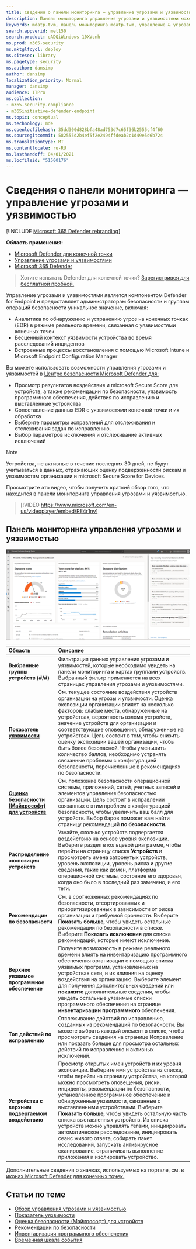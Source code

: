 ```yaml
---
title: Сведения о панели мониторинга — управление угрозами и уязвимостью
description: Панель мониторинга управления угрозами и уязвимостями может помочь администраторам SecOps и безопасности в устранении угроз кибербезопасности и повысить устойчивость организации к безопасности.
keywords: mdatp-tvm, панель мониторинга mdatp-tvm, управление & угрозами, управление угрозами и уязвимостями, управление рисками & уязвимостей, конфигурация безопасности, Microsoft Secure Score для устройств, оценка экспозиции
search.appverid: met150
search.product: eADQiWindows 10XVcnh
ms.prod: m365-security
ms.mktglfcycl: deploy
ms.sitesec: library
ms.pagetype: security
ms.author: dansimp
author: dansimp
localization_priority: Normal
manager: dansimp
audience: ITPro
ms.collection:
- m365-security-compliance
- m365initiative-defender-endpoint
ms.topic: conceptual
ms.technology: mde
ms.openlocfilehash: 35dd300d828bfa48ad753d7c65f36b2555cf4f60
ms.sourcegitcommit: 582555d2b4ef5f2e2494ffdeab2c1d49e5d6b724
ms.translationtype: MT
ms.contentlocale: ru-RU
ms.lasthandoff: 04/01/2021
ms.locfileid: "51500176"
---
```

# <a name="dashboard-insights---threat-and-vulnerability-management"></a>Сведения о панели мониторинга — управление угрозами и уязвимостью

[!INCLUDE [Microsoft 365 Defender rebranding](../../includes/microsoft-defender.md)]

**Область применения:**

- [Microsoft Defender для конечной точки](https://go.microsoft.com/fwlink/?linkid=2154037)
- [Управление угрозами и уязвимостями](next-gen-threat-and-vuln-mgt.md)
- [Microsoft 365 Defender](https://go.microsoft.com/fwlink/?linkid=2118804)

> Хотите испытать Defender для конечной точки? [Зарегистрився для бесплатной пробной.](https://www.microsoft.com/microsoft-365/windows/microsoft-defender-atp?ocid=docs-wdatp-portaloverview-abovefoldlink)

Управление угрозами и уязвимостями является компонентом Defender for Endpoint и предоставляет администраторам безопасности и группам операций безопасности уникальное значение, включая:


- Аналитика по обнаружению и устранению угроз на конечных точках (EDR) в режиме реального времени, связанная с уязвимостями конечных точек
- Бесценный контекст уязвимости устройства во время расследований инцидентов
- Встроенные процессы восстановления с помощью Microsoft Intune и Microsoft Endpoint Configuration Manager  
  
Вы можете использовать возможности управления угрозами и уязвимостей в [Центре безопасности Microsoft Defender для:](https://securitycenter.windows.com/)

- Просмотр результатов воздействия и microsoft Secure Score для устройств, а также рекомендации по безопасности, уязвимость программного обеспечения, действия по исправлению и выставленные устройства
- Сопоставление данных EDR с уязвимостями конечной точки и их обработка
- Выберите параметры исправлений для отслеживания и отслеживания задач по исправлению.
- Выбор параметров исключений и отслеживание активных исключений

> [!NOTE]
> Устройства, не активные в течение последних 30 дней, не будут учитываться в данных, отражающих оценку подверженности рискам и уязвимостям организации и microsoft Secure Score for Devices.

Просмотрите это видео, чтобы получить краткий обзор того, что находится в панели мониторинга управления угрозами и уязвимостью.

>[!VIDEO https://www.microsoft.com/en-us/videoplayer/embed/RE4r1nv]

## <a name="threat-and-vulnerability-management-dashboard"></a>Панель мониторинга управления угрозами и уязвимостью

 ![Портал Microsoft Defender для конечных точек](images/tvm-dashboard-devices.png)

Область | Описание
:---|:---
**Выбранные группы устройств (#/#)**   | Фильтрация данных управления угрозами и уязвимостей, которые необходимо увидеть на панели мониторинга и картах группами устройств. Выбранный фильтр применяется на всех страницах управления угрозами и уязвимостями.
[**Показатель уязвимости**](tvm-exposure-score.md)   | См. текущее состояние воздействия устройств организации на угрозы и уязвимости. Оценка экспозиции организации влияет на несколько факторов: слабые места, обнаруженные на устройствах, вероятность взлома устройств, значение устройств для организации и соответствующие оповещения, обнаруженные на устройствах. Цель состоит в том, чтобы снизить оценку экспозиции вашей организации, чтобы быть более безопасной. Чтобы уменьшить количество баллов, необходимо устранять связанные проблемы с конфигурацией безопасности, перечисленные в рекомендациях по безопасности.
[**Оценка безопасности (Майкрософт) для устройств**](tvm-microsoft-secure-score-devices.md) | См. положение безопасности операционной системы, приложений, сетей, учетных записей и элементов управления безопасностью организации. Цель состоит в исправлении связанных с этим проблем с конфигурацией безопасности, чтобы увеличить ваш балл для устройств. Выбор баров поможет вам найти страницу рекомендаций **по безопасности.**
**Распределение экспозиции устройств** | Узнайте, сколько устройств подвергается воздействию на основе уровня экспозиции. Выберите раздел в кольцевой диаграмме, чтобы перейти на страницу списка **Устройств** и просмотреть имена затронутых устройств, уровень экспозиции, уровень риска и другие сведения, такие как домен, платформа операционной системы, состояние его здоровья, когда оно было в последний раз замечено, и его теги.
**Рекомендации по безопасности** | См. в соотноженных рекомендациях по безопасности, отсортированных и приоритизированных в зависимости от риска организации и требуемой срочности. Выберите **Показать больше,** чтобы увидеть остальные рекомендации по безопасности в списке. Выберите **Показать исключения** для списка рекомендаций, которые имеют исключение.
**Верхнее уязвимое программное обеспечение** | Получите возможность в режиме реального времени влиять на инвентаризацию программного обеспечения организации с помощью списка уязвимых программ, установленных на устройствах сети, и их влияния на оценку воздействия на организацию. Выберите элемент для получения дополнительных сведений или **покажите** дополнительные сведения, чтобы увидеть остальные уязвимые списки программного обеспечения на странице **инвентаризации программного** обеспечения.
**Топ действий по исправлению** | Отслеживание действий по исправлению, созданных из рекомендаций по безопасности. Вы можете выбрать каждый элемент в списке, чтобы просмотреть сведения на странице Исправление или показать больше для просмотра остальных действий по исправлению и активных исключений.  
**Устройства с верхним подвергаемом воздействию** | Просмотр открытых имен устройств и их уровня экспозиции. Выберите имя устройства из списка, чтобы перейти на страницу устройства, на которой можно просмотреть оповещения, риски, инциденты, рекомендации по безопасности, установленное программное обеспечение и обнаруженные уязвимости, связанные с выставленными устройствами. Выберите **Показать больше,** чтобы увидеть остальную часть списка выставленных устройств. Из списка устройств можно управлять тегами, инициировать автоматическое расследование, инициировать сеанс живого ответа, собирать пакет исследований, запускать антивирусное сканирование, ограничивать выполнение приложения и изолировать устройство.

Дополнительные сведения о значках, используемых на портале, см. в [иконах Microsoft Defender для конечных точек.](portal-overview.md#microsoft-defender-for-endpoint-icons)


## <a name="related-topics"></a>Статьи по теме

- [Обзор управления угрозами и уязвимостью](next-gen-threat-and-vuln-mgt.md)
- [Показатель уязвимости](tvm-exposure-score.md)
- [Оценка безопасности (Майкрософт) для устройств](tvm-microsoft-secure-score-devices.md)
- [Рекомендации по безопасности](tvm-security-recommendation.md)
- [Инвентаризация программного обеспечения](tvm-software-inventory.md)
- [Временная шкала события](threat-and-vuln-mgt-event-timeline.md)

